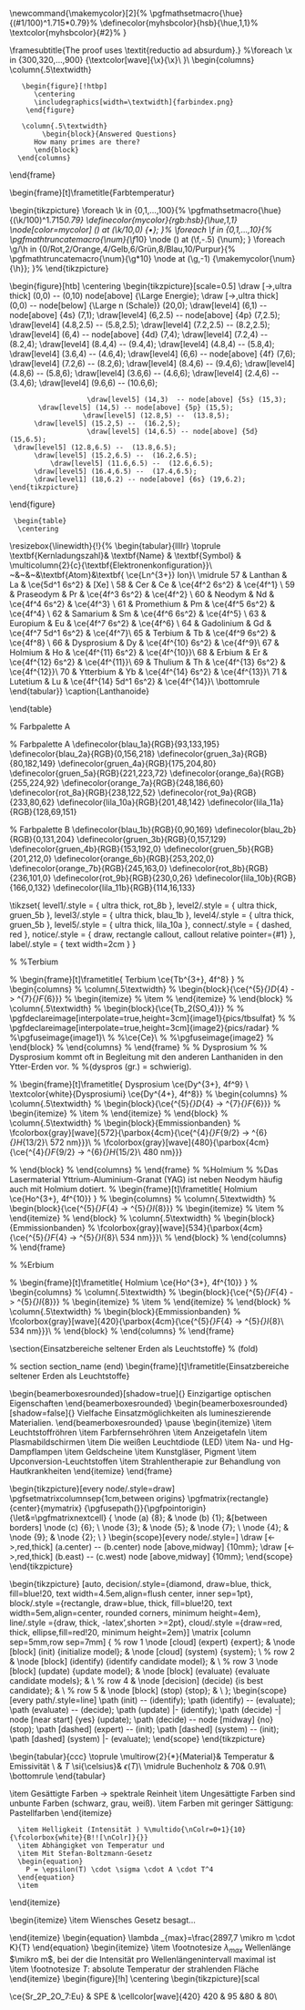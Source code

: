 
\newcommand{\makemycolor}[2]{%
    \pgfmathsetmacro{\hue}{(#1/100)^1.715*0.79}%
    \definecolor{myhsbcolor}{hsb}{\hue,1,1}%
    \textcolor{myhsbcolor}{#2}%
}

\framesubtitle{The proof uses \textit{reductio ad absurdum}.}
    %\foreach \x in {300,320,...,900} {\textcolor[wave]{\x}{\x}\ }\\
    \begin{columns}
      \column{.5\textwidth}
               
       \begin{figure}[!htbp]
          \centering
          \includegraphics[width=\textwidth]{farbindex.png}
        \end{figure}
       
       \column{.5\textwidth}
            \begin{block}{Answered Questions}
          How many primes are there?
          \end{block}
      \end{columns}

  \end{frame}



  \begin{frame}[t]\frametitle{Farbtemperatur}

  \begin{tikzpicture}
    \foreach \k in {0,1,...,100}{%
        \pgfmathsetmacro{\hue}{(\k/100)^1.715*0.79}
        \definecolor{mycolor}{rgb:hsb}{\hue,1,1}
        \node[color=mycolor] () at (\k/10,0) {$\bullet$};
    }%
    \foreach \f in {0,1,...,10}{%
        \pgfmathtruncatemacro{\num}{\f*10}
        \node () at (\f,-.5) {\num};
    }
    \foreach \g/\h in {0/Rot,2/Orange,4/Gelb,6/Grün,8/Blau,10/Purpur}{%
        \pgfmathtruncatemacro{\num}{\g*10}
        \node at (\g,-1) {\makemycolor{\num}{\h}};
    }%
    \end{tikzpicture}


\begin{figure}[htb] 
    \centering
    \begin{tikzpicture}[scale=0.5]
\draw [->,ultra thick] (0,0) --   (0,10) node[above] {\Large Energie};
\draw [->,ultra thick] (0,0) -- node[below] {\Large n (Schale)} (20,0);
    \draw[level4] (6,1) -- node[above] {4s} (7,1);
       \draw[level4] (6,2.5) -- node[above] {4p} (7,2.5);
       \draw[level4] (4.8,2.5) --  (5.8,2.5);
       \draw[level4] (7.2,2.5) --  (8.2,2.5);
      \draw[level4] (6,4) -- node[above] {4d} (7,4);
       \draw[level4] (7.2,4) --  (8.2,4);
       \draw[level4] (8.4,4) --  (9.4,4);
       \draw[level4] (4.8,4) --  (5.8,4);
       \draw[level4] (3.6,4) --  (4.6,4);
       \draw[level4] (6,6) -- node[above] {4f} (7,6);
       \draw[level4] (7.2,6) --  (8.2,6);
       \draw[level4] (8.4,6) --  (9.4,6);
       \draw[level4] (4.8,6) --  (5.8,6);
        \draw[level4] (3.6,6) --  (4.6,6);
                       \draw[level4] (2.4,6) --  (3.4,6);
                     \draw[level4] (9.6,6) --  (10.6,6);
                     
                       \draw[level5] (14,3)  -- node[above] {5s} (15,3);
           \draw[level5] (14,5) -- node[above] {5p} (15,5);
                      \draw[level5] (12.8,5) --  (13.8,5);
          \draw[level5] (15.2,5) --  (16.2,5);
                       \draw[level5] (14,6.5) -- node[above] {5d} (15,6.5);
     \draw[level5] (12.8,6.5) --  (13.8,6.5);
          \draw[level5] (15.2,6.5) --  (16.2,6.5);
              \draw[level5] (11.6,6.5) --  (12.6,6.5);
          \draw[level5] (16.4,6.5) --  (17.4,6.5);
          \draw[level1] (18,6.2) -- node[above] {6s} (19,6.2);
    \end{tikzpicture}
  
\end{figure}


     \begin{table}
      \centering
\resizebox{\linewidth}{!}{%
\begin{tabular}{llllr}
\toprule
\textbf{Kernladungszahl}& \textbf{Name} & \textbf{Symbol} & \multicolumn{2}{c}{\textbf{Elektronenkonfiguration}}\\
~&~&~&\textbf{Atom}&\textbf{ \ce{Ln^{3+}} Ion}\\
\midrule
    57 & Lanthan    & La & \ce{5d^1 6s^2} & [Xe] \\
    58 & Cer        & Ce & \ce{4f^2 6s^2} & \ce{4f^1} \\
    59 & Praseodym  & Pr & \ce{4f^3 6s^2} & \ce{4f^2} \\
    60 & Neodym     & Nd & \ce{4f^4 6s^2} & \ce{4f^3} \\
    61 & Promethium & Pm & \ce{4f^5 6s^2} & \ce{4f^4} \\
    62 & Samarium   & Sm & \ce{4f^6 6s^2} & \ce{4f^5} \\
    63 & Europium   & Eu & \ce{4f^7 6s^2} & \ce{4f^6} \\
    64 & Gadolinium & Gd & \ce{4f^7 5d^1 6s^2} & \ce{4f^7}\\
    65 & Terbium    & Tb & \ce{4f^9 6s^2} & \ce{4f^8} \\
    66 & Dysprosium & Dy & \ce{4f^{10} 6s^2} & \ce{4f^9}\\
    67 & Holmium    & Ho & \ce{4f^{11} 6s^2} & \ce{4f^{10}}\\
    68 & Erbium     & Er & \ce{4f^{12} 6s^2} & \ce{4f^{11}}\\
    69 & Thulium    & Th & \ce{4f^{13} 6s^2} & \ce{4f^{12}}\\
    70 & Ytterbium  & Yb & \ce{4f^{14} 6s^2} & \ce{4f^{13}}\\
    71 & Lutetium   & Lu & \ce{4f^{14} 5d^1 6s^2} & \ce{4f^{14}}\\
  \bottomrule
\end{tabular}}
\caption{Lanthanoide}

\end{table}


% Farbpalette A


% Farbpalette A
\definecolor{blau_1a}{RGB}{93,133,195}
\definecolor{blau_2a}{RGB}{0,156,218}
\definecolor{gruen_3a}{RGB}{80,182,149}
\definecolor{gruen_4a}{RGB}{175,204,80}
\definecolor{gruen_5a}{RGB}{221,223,72}
\definecolor{orange_6a}{RGB}{255,224,92}
\definecolor{orange_7a}{RGB}{248,186,60}
\definecolor{rot_8a}{RGB}{238,122,52}
\definecolor{rot_9a}{RGB}{233,80,62}
\definecolor{lila_10a}{RGB}{201,48,142}
\definecolor{lila_11a}{RGB}{128,69,151}

% Farbpalette B
\definecolor{blau_1b}{RGB}{0,90,169}
\definecolor{blau_2b}{RGB}{0,131,204}
\definecolor{gruen_3b}{RGB}{0,157,129}
\definecolor{gruen_4b}{RGB}{153,192,0}
\definecolor{gruen_5b}{RGB}{201,212,0}
\definecolor{orange_6b}{RGB}{253,202,0}
\definecolor{orange_7b}{RGB}{245,163,0}
\definecolor{rot_8b}{RGB}{236,101,0}
\definecolor{rot_9b}{RGB}{230,0,26}
\definecolor{lila_10b}{RGB}{166,0,132}
\definecolor{lila_11b}{RGB}{114,16,133}

\tikzset{
    level1/.style = {
        ultra thick,
        rot_8b
    },
  level2/.style = {
        ultra thick,
        gruen_5b
    },
    level3/.style = {
        ultra thick,
        blau_1b
    },
    level4/.style = {
        ultra thick,
        gruen_5b
    },
    level5/.style = {
        ultra thick,
        lila_10a
    },
    connect/.style = {
        dashed,
        red
    },
    notice/.style = {
        draw,
        rectangle callout,
        callout relative pointer={#1}
    },
    label/.style = {
        text width=2cm
    }
}



% %Terbium

%  \begin{frame}[t]\frametitle{ Terbium \ce{Tb^{3+}, 4f^8} }
%  \begin{columns}
%     \column{.5\textwidth}
%     \begin{block}{\ce{^{5}_{}D_{4} -> ^{7}_{}F_{6}}}
%       \begin{itemize}
%         \item
%       \end{itemize}
%     \end{block}
%         \column{.5\textwidth}
% \begin{block}{\ce{Tb_2(SO_4)}}
%        %  \pgfdeclareimage[interpolate=true,height=3cm]{image1}{pics/tbsulfat}
%        %      \pgfdeclareimage[interpolate=true,height=3cm]{image2}{pics/radar}
%    %\pgfuseimage{image1}\\
%    %\ce{Ce}\\
%    %\pgfuseimage{image2}
% \end{block}
% \end{columns}
%   \end{frame}
% % Dysprosium
% % Dysprosium kommt oft in Begleitung mit den anderen Lanthaniden in den Ytter-Erden vor.
% %(dyspros (gr.) = schwierig).

%  \begin{frame}[t]\frametitle{ Dysprosium \ce{Dy^{3+}, 4f^9} \\ \textcolor{white}{Dysprosiumi} \ce{Dy^{4+}, 4f^8}}
%  \begin{columns}
%     \column{.5\textwidth}
%     \begin{block}{\ce{^{5}_{}D_{4} -> ^{7}_{}F_{6}}}
%       \begin{itemize}
%         \item
%       \end{itemize}
%     \end{block}
%         \column{.5\textwidth}
% \begin{block}{Emmissionbanden}
% \fcolorbox{gray}[wave]{572}{\parbox{4cm}{\ce{^{4}_{}F_{9/2} -> ^{6}_{}H_{13/2}\\ 572 nm}}}\\
% \fcolorbox{gray}[wave]{480}{\parbox{4cm}{\ce{^{4}_{}F_{9/2} -> ^{6}_{}H_{15/2}\\ 480 nm}}}

% \end{block}
% \end{columns}
%   \end{frame}
% %Holmium
% %Das Lasermaterial Yttrium-Aluminium-Granat (YAG) ist neben Neodym häufig auch mit Holmium dotiert.
% \begin{frame}[t]\frametitle{ Holmium \ce{Ho^{3+}, 4f^{10}} }
%  \begin{columns}
%     \column{.5\textwidth}
%     \begin{block}{\ce{^{5}_{}F_{4} -> ^{5}_{}I_{8}}}
%       \begin{itemize}
%         \item
%       \end{itemize}
%     \end{block}
%         \column{.5\textwidth}
% \begin{block}{Emmissionbanden}
% \fcolorbox{gray}[wave]{534}{\parbox{4cm}{\ce{^{5}_{}F_{4} -> ^{5}_{}I_{8}\\ 534 nm}}}\\
% \end{block}
% \end{columns}
%   \end{frame}

% %Erbium

% \begin{frame}[t]\frametitle{ Holmium \ce{Ho^{3+}, 4f^{10}} }
%  \begin{columns}
%     \column{.5\textwidth}
%     \begin{block}{\ce{^{5}_{}F_{4} -> ^{5}_{}I_{8}}}
%       \begin{itemize}
%         \item
%       \end{itemize}
%     \end{block}
%         \column{.5\textwidth}
% \begin{block}{Emmissionbanden}
% \fcolorbox{gray}[wave]{420}{\parbox{4cm}{\ce{^{5}_{}F_{4} -> ^{5}_{}I_{8}\\ 534 nm}}}\\
% \end{block}
% \end{columns}
%   \end{frame}


\section{Einsatzbereiche seltener Erden als Leuchtstoffe} % (fold)

% section section_name (end)
  \begin{frame}[t]\frametitle{Einsatzbereiche seltener Erden als Leuchtstoffe}

  \begin{beamerboxesrounded}[shadow=true]{}
    Einzigartige optischen Eigenschaften
  \end{beamerboxesrounded}
  \begin{beamerboxesrounded}[shadow=false]{}
    Vielfache Einsatzmöglichkeiten als lumineszierende Materialien.
  \end{beamerboxesrounded}
\pause
    \begin{itemize}
      \item Leuchtstoffröhren
      \item Farbfernsehröhren
      \item Anzeigetafeln
      \item Plasmabildschirmen
      \item Die weißen Leuchtdiode (LED)
      \item Na- und Hg-Dampflampen
      \item Geldscheine
      \item Kunstgläser, Pigment
      \item Upconversion-Leuchtstoffen
      \item Strahlentherapie zur Behandlung von Hautkrankheiten
    \end{itemize}
  \end{frame}


  \begin{tikzpicture}[every node/.style=draw]
\pgfsetmatrixcolumnsep{1cm,between origins}
\pgfmatrix{rectangle}{center}{mymatrix}
{\pgfusepath{}}{\pgfpointorigin}{\let\&=\pgfmatrixnextcell}
{
\node (a) {8}; \& \node (b) {1}; \&[between borders] \node (c) {6}; \\
\node {3}; \& \node {5}; \& \node {7}; \\
\node {4}; \& \node {9}; \& \node {2}; \\
}
\begin{scope}[every node/.style=]
\draw [<->,red,thick] (a.center) -- (b.center) node [above,midway] {10mm};
\draw [<->,red,thick] (b.east) -- (c.west) node [above,midway]
{10mm};
\end{scope}
\end{tikzpicture}



\begin{tikzpicture}
[auto,
decision/.style={diamond, draw=blue, thick, fill=blue!20,
text width=4.5em,align=flush center,
inner sep=1pt},
block/.style ={rectangle, draw=blue, thick, fill=blue!20,
text width=5em,align=center, rounded corners,
minimum height=4em},
line/.style ={draw, thick, -latex’,shorten >=2pt},
cloud/.style ={draw=red, thick, ellipse,fill=red!20,
minimum height=2em}]
\matrix [column sep=5mm,row sep=7mm]
{
% row 1
\node [cloud] (expert) {expert}; &
\node [block] (init) {initialize model}; &
\node [cloud] (system) {system}; \\
% row 2
& \node [block] (identify) {identify candidate model}; & \\
% row 3
\node [block] (update) {update model}; &
\node [block] (evaluate) {evaluate candidate models}; & \\
% row 4
& \node [decision] (decide) {is best candidate}; & \\
% row 5
& \node [block] (stop) {stop}; & \\
};
\begin{scope}[every path/.style=line]
\path (init) -- (identify);
\path (identify) -- (evaluate);
\path (evaluate) -- (decide);
\path (update) |- (identify);
\path (decide) -| node [near start] {yes} (update);
\path (decide) -- node [midway] {no} (stop);
\path [dashed] (expert) -- (init);
\path [dashed] (system) -- (init);
\path [dashed] (system) |- (evaluate);
\end{scope}
\end{tikzpicture}

\begin{tabular}{ccc}
\toprule
\multirow{2}{*}{Material}&   Temperatur &  Emissivität  \\
& $T$ \si{\celsius}& $\epsilon(T)$\\
\midrule
 Buchenholz & 70& 0.91\\
\bottomrule
\end{tabular}


\item Gesättigte Farben -> spektrale Reinheit 
   \item Ungesättigte Farben sind unbunte Farben (schwarz, grau, weiß).
   \item Farben mit geringer Sättigung: Pastellfarben 
   \end{itemize}


      \item Helligkeit (Intensität ) %\multido{\nColr=0+1}{10}{\fcolorbox{white}{B!![\nColr]}{}}
      \item Abhängigket von Temperatur und 
      \item Mit Stefan-Boltzmann-Gesetz 
      \begin{equation}
        P = \epsilon(T) \cdot \sigma \cdot A \cdot T^4
      \end{equation}
      \item 
   \end{itemize}



   \begin{itemize}
  \item Wiensches Gesetz besagt...
  
\end{itemize}
\begin{equation}
    \lambda _{max}=\frac{2897,7 \mikro m \cdot K}{T}
  \end{equation}
\begin{itemize}
  \item \footnotesize $\lambda _{max}$ Wellenlänge $\mikro m$, bei der die Intensität pro Wellenlängenintervall maximal ist
  \item \footnotesize  $T$: absolute Temperatur der strahlenden Fläche
\end{itemize}
\begin{figure}[!h]
\centering
\begin{tikzpicture}[scal


\ce{Sr_2P_2O_7:Eu}  & SPE  & \cellcolor[wave]{420} 420 & 95 &80 & 80\\
